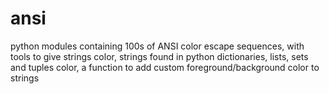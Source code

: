 # ansi
python modules containing 100s of ANSI color escape sequences, with tools to give strings color,
strings found in python dictionaries, lists, sets and tuples color, a function to add
custom foreground/background color to strings
